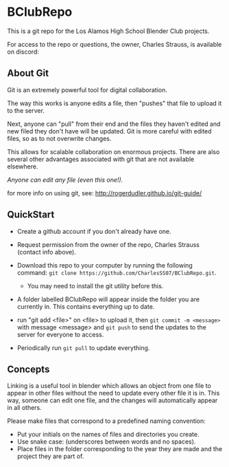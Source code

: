 # BClubRepo

This is a git repo for the Los Alamos High School Blender Club projects.

For access to the repo or questions, the owner, Charles Strauss, is available on discord:

## About Git

Git is an extremely powerful tool for digital collaboration.

The way this works is anyone edits a file, then "pushes" that file to upload it to the server.

Next, anyone can "pull" from their end and the files they haven't edited and new filed they don't have will be updated.
Git is more careful with edited files, so as to not overwrite changes.

This allows for scalable collaboration on enormous projects.
There are also several other advantages associated with git that are not available elsewhere.

*Anyone can edit any file (even this one!).*

for more info on using git, see: http://rogerdudler.github.io/git-guide/

## QuickStart

 - Create a github account if you don't already have one.
 - Request permission from the owner of the repo, Charles Strauss (contact info above).

 - Download this repo to your computer by running the following command: ```git clone https://github.com/CharlesSS07/BClubRepo.git```.

   - You may need to install the git utility before this.

 - A folder labelled BClubRepo will appear inside the folder you are currently in. This contains everything up to date.

 - run "git add \<file\>" on \<file\> to upload it, then ```git commit -m <message>``` with message \<message\> and ```git push``` to send the updates to the server for everyone to access.

 - Periodically run ```git pull``` to update everything.

## Concepts

Linking is a useful tool in blender which allows an object from one file to appear in other files without the need to update every other file it is in. This way, someone can edit one file, and the changes will automatically appear in all others.

Please make files that correspond to a predefined naming convention:
 - Put your initials on the names of files and directories you create.
 - Use snake case: (underscores between words and no spaces).
 - Place files in the folder corresponding to the year they are made and the project they are part of.
